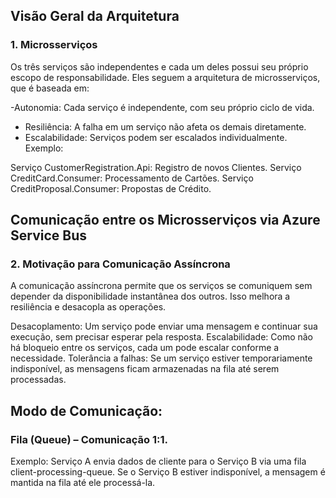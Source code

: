 ## Visão Geral da Arquitetura

### 1. Microsserviços

Os três serviços são independentes e cada um deles possui seu próprio escopo de responsabilidade. Eles seguem a arquitetura de microsserviços, que é baseada em:

-Autonomia: Cada serviço é independente, com seu próprio ciclo de vida.
- Resiliência: A falha em um serviço não afeta os demais diretamente.
- Escalabilidade: Serviços podem ser escalados individualmente.
Exemplo:

Serviço CustomerRegistration.Api: Registro de novos Clientes.
Serviço CreditCard.Consumer: Processamento de Cartões.
Serviço CreditProposal.Consumer: Propostas de Crédito.

## Comunicação entre os Microsserviços via Azure Service Bus
### 2. Motivação para Comunicação Assíncrona
A comunicação assíncrona permite que os serviços se comuniquem sem depender da disponibilidade instantânea dos outros. Isso melhora a resiliência e desacopla as operações.

Desacoplamento: Um serviço pode enviar uma mensagem e continuar sua execução, sem precisar esperar pela resposta.
Escalabilidade: Como não há bloqueio entre os serviços, cada um pode escalar conforme a necessidade.
Tolerância a falhas: Se um serviço estiver temporariamente indisponível, as mensagens ficam armazenadas na fila até serem processadas.

## Modo de Comunicação:
### Fila (Queue) – Comunicação 1:1.

Exemplo: Serviço A envia dados de cliente para o Serviço B via uma fila client-processing-queue.
Se o Serviço B estiver indisponível, a mensagem é mantida na fila até ele processá-la.
